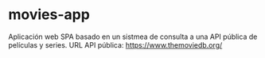 # movies-app
Aplicación web SPA basado en un sistmea de consulta a una API pública de películas y series. 
URL API pública: https://www.themoviedb.org/


